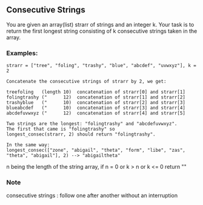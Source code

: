 ## Consecutive Strings
You are given an array(list) strarr of strings and an integer k. Your task is to return the first longest string consisting of k consecutive strings taken in the array.
### Examples:

    strarr = ["tree", "foling", "trashy", "blue", "abcdef", "uvwxyz"], k = 2

    Concatenate the consecutive strings of strarr by 2, we get:
    
    treefoling   (length 10)  concatenation of strarr[0] and strarr[1]
    folingtrashy ("      12)  concatenation of strarr[1] and strarr[2]
    trashyblue   ("      10)  concatenation of strarr[2] and strarr[3]
    blueabcdef   ("      10)  concatenation of strarr[3] and strarr[4]
    abcdefuvwxyz ("      12)  concatenation of strarr[4] and strarr[5]

    Two strings are the longest: "folingtrashy" and "abcdefuvwxyz".
    The first that came is "folingtrashy" so 
    longest_consec(strarr, 2) should return "folingtrashy".
    
    In the same way:
    longest_consec(["zone", "abigail", "theta", "form", "libe", "zas", "theta", "abigail"], 2) --> "abigailtheta"
    
n being the length of the string array, if n = 0 or k > n or k <= 0 return "" 
### Note

consecutive strings : follow one after another without an interruption
